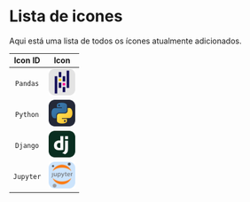 # Lista de icones

Aqui está uma lista de todos os ícones atualmente adicionados.

|      Icon ID       |                         Icon                          |
| :----------------: | :---------------------------------------------------: |
|   `Pandas`         |    <img src="./icones/Pandas.svg" width="48">         |
|   `Python`         |  <img src="./icones/Python.svg" width="48">           |
|   `Django`         |     <img src="./icones/Django.svg" width="48">        |
|   `Jupyter`        |     <img src="./icones/Jupyter.svg" width="48">        |
